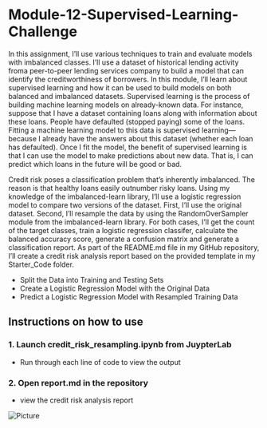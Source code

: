 # Module-12-Supervised-Learning-Challenge

In this assignment, I’ll use various techniques to train and evaluate models with imbalanced classes. I’ll use a dataset of historical lending activity froma peer-to-peer lending services company to build a model that can identify the creditworthiness of borrowers.
In this module, I’ll learn about supervised learning and how it can be used to build models on both balanced and imbalanced datasets.
Supervised learning is the process of building machine learning models on already-known data. For instance, suppose that I have a dataset containing loans along with information about these loans. People have defaulted (stopped paying) some of the loans. Fitting a machine learning model to this data is supervised learning—because I already have the answers about this dataset (whether each loan has defaulted). Once I fit the model, the benefit of supervised learning is that I can use the model to make predictions about new data. That is, I can predict which loans in the future will be good or bad.


Credit risk poses a classification problem that’s inherently imbalanced. The reason is that healthy loans easily outnumber risky loans. 
Using my knowledge of the imbalanced-learn library, I’ll use a logistic regression model to compare two versions of the dataset. First, I’ll use the original dataset. Second, I’ll resample the data by using the RandomOverSampler module from the imbalanced-learn library.
For both cases, I’ll get the count of the target classes, train a logistic regression classifer, calculate the balanced accuracy score, generate a confusion matrix and generate a classification report.
As part of the README.md file in my GitHub repository, I’ll create a credit risk analysis report based on the provided template in my Starter_Code folder.

* Split the Data into Training and Testing Sets
* Create a Logistic Regression Model with the Original Data
* Predict a Logistic Regression Model with Resampled Training Data

## Instructions on how to use 

### 1. Launch credit_risk_resampling.ipynb from JuypterLab
* Run through each line of code to view the output
### 2. Open report.md in the repository
* view the credit risk analysis report

![Picture](https://www.columbia.edu/content/themes/custom/columbia/assets/img/cu-header.svg)


